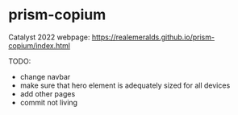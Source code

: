 # prism-copium
Catalyst 2022 webpage: https://realemeralds.github.io/prism-copium/index.html

TODO:
* change navbar
* make sure that hero element is adequately sized for all devices
* add other pages
* commit not living
